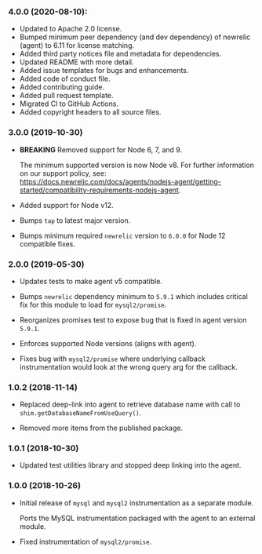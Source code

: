 ### 4.0.0 (2020-08-10):

* Updated to Apache 2.0 license.
* Bumped minimum peer dependency (and dev dependency) of newrelic (agent) to 6.11 for license matching.
* Added third party notices file and metadata for dependencies.
* Updated README with more detail.
* Added issue templates for bugs and enhancements.
* Added code of conduct file.
* Added contributing guide.
* Added pull request template.
* Migrated CI to GitHub Actions.
* Added copyright headers to all source files.

### 3.0.0 (2019-10-30)

* **BREAKING** Removed support for Node 6, 7, and 9.

  The minimum supported version is now Node v8. For further information on our support policy, see: https://docs.newrelic.com/docs/agents/nodejs-agent/getting-started/compatibility-requirements-nodejs-agent.

* Added support for Node v12.

* Bumps `tap` to latest major version.

* Bumps minimum required `newrelic` version to `6.0.0` for Node 12 compatible fixes.

### 2.0.0 (2019-05-30)

* Updates tests to make agent v5 compatible.

* Bumps `newrelic` dependency minimum to `5.9.1` which includes critical fix for this module to load for `mysql2/promise`.

* Reorganizes promises test to expose bug that is fixed in agent version `5.9.1`.

* Enforces supported Node versions (aligns with agent).

* Fixes bug with `mysql2/promise` where underlying callback instrumentation would look at the wrong query arg for the callback.

### 1.0.2 (2018-11-14)

* Replaced deep-link into agent to retrieve database name with call to
  `shim.getDatabaseNameFromUseQuery()`.

* Removed more items from the published package.

### 1.0.1 (2018-10-30)

* Updated test utilities library and stopped deep linking into the agent.

### 1.0.0 (2018-10-26)

* Initial release of `mysql` and `mysql2` instrumentation as a separate module.

  Ports the MySQL instrumentation packaged with the agent to an external module.

* Fixed instrumentation of `mysql2/promise`.
